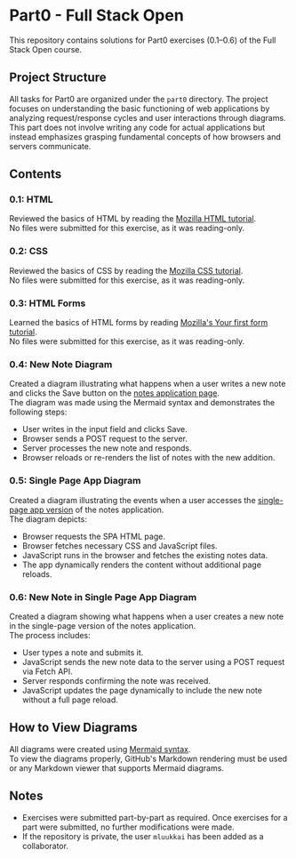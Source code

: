 # Part0 - Full Stack Open

This repository contains solutions for Part0 exercises (0.1–0.6) of the Full Stack Open course.

## Project Structure

All tasks for Part0 are organized under the `part0` directory. The project focuses on understanding the basic functioning of web applications by analyzing request/response cycles and user interactions through diagrams. This part does not involve writing any code for actual applications but instead emphasizes grasping fundamental concepts of how browsers and servers communicate.

## Contents

### 0.1: HTML

Reviewed the basics of HTML by reading the [Mozilla HTML tutorial](https://developer.mozilla.org/en-US/docs/Learn/HTML).  
No files were submitted for this exercise, as it was reading-only.

### 0.2: CSS

Reviewed the basics of CSS by reading the [Mozilla CSS tutorial](https://developer.mozilla.org/en-US/docs/Learn/CSS).  
No files were submitted for this exercise, as it was reading-only.

### 0.3: HTML Forms

Learned the basics of HTML forms by reading [Mozilla's Your first form tutorial](https://developer.mozilla.org/en-US/docs/Learn/Forms/Your_first_form).  
No files were submitted for this exercise, as it was reading-only.

### 0.4: New Note Diagram

Created a diagram illustrating what happens when a user writes a new note and clicks the Save button on the [notes application page](https://studies.cs.helsinki.fi/exampleapp/notes).  
The diagram was made using the Mermaid syntax and demonstrates the following steps:
- User writes in the input field and clicks Save.
- Browser sends a POST request to the server.
- Server processes the new note and responds.
- Browser reloads or re-renders the list of notes with the new addition.

### 0.5: Single Page App Diagram

Created a diagram illustrating the events when a user accesses the [single-page app version](https://studies.cs.helsinki.fi/exampleapp/spa) of the notes application.  
The diagram depicts:
- Browser requests the SPA HTML page.
- Browser fetches necessary CSS and JavaScript files.
- JavaScript runs in the browser and fetches the existing notes data.
- The app dynamically renders the content without additional page reloads.

### 0.6: New Note in Single Page App Diagram

Created a diagram showing what happens when a user creates a new note in the single-page version of the notes application.  
The process includes:
- User types a note and submits it.
- JavaScript sends the new note data to the server using a POST request via Fetch API.
- Server responds confirming the note was received.
- JavaScript updates the page dynamically to include the new note without a full page reload.

## How to View Diagrams

All diagrams were created using [Mermaid syntax](https://mermaid-js.github.io/mermaid/#/).  
To view the diagrams properly, GitHub's Markdown rendering must be used or any Markdown viewer that supports Mermaid diagrams.

## Notes

- Exercises were submitted part-by-part as required. Once exercises for a part were submitted, no further modifications were made.
- If the repository is private, the user `mluukkai` has been added as a collaborator.